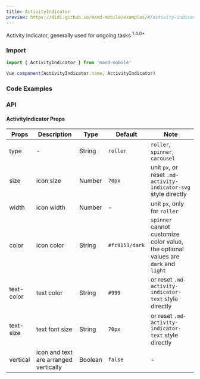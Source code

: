 ```yaml
---
title: ActivityIndicator
preview: https://didi.github.io/mand-mobile/examples/#/activity-indicator
---
```


Activity indicator, generally used for ongoing tasks <sup class="version-after">1.4.0+</sup>

### Import

```javascript
import { ActivityIndicator } from 'mand-mobile'

Vue.component(ActivityIndicator.name, ActivityIndicator)
```

### Code Examples
<!-- DEMO -->

### API

#### ActivityIndicator Props
|Props | Description | Type | Default | Note|
|------|------|------|------|------|
|type|-|String|`roller`|`roller`, `spinner`, `carousel`|
|size|icon size|Number|`70px`|unit `px`, or reset `.md-activity-indicator-svg` style directly|
|width|icon width|Number|-|unit `px`, only for `roller`|
|color|icon color|String|`#fc9153/dark`|`spinner` cannot customize color value, the optional values are `dark` and `light`|
|text-color|text color|String|`#999`|or reset `.md-activity-indicator-text` style directly|
|text-size|text font size|String|`70px`|or reset `.md-activity-indicator-text` style directly|
|vertical|icon and text are arranged vertically|Boolean|`false`|-|